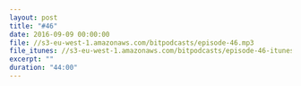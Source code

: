 ```yaml
---
layout: post
title: "#46"
date: 2016-09-09 00:00:00
file: //s3-eu-west-1.amazonaws.com/bitpodcasts/episode-46.mp3
file_itunes: //s3-eu-west-1.amazonaws.com/bitpodcasts/episode-46-itunes.m4a
excerpt: ""
duration: "44:00"
---
```

